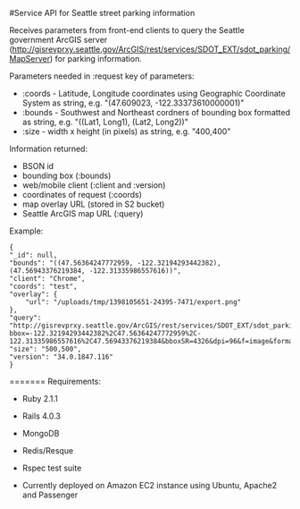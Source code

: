 #Service API for Seattle street parking information

Receives parameters from front-end clients to query the Seattle government ArcGIS server (http://gisrevprxy.seattle.gov/ArcGIS/rest/services/SDOT_EXT/sdot_parking/MapServer) for parking information.

Parameters needed in :request key of parameters:

* :coords - Latitude, Longitude coordinates using Geographic Coordinate System as string, e.g. "(47.609023, -122.33373610000001)"
* :bounds - Southwest and Northeast cordners of bounding box formatted as string, e.g. "((Lat1, Long1), (Lat2, Long2))"
* :size - width x height (in pixels) as string, e.g. "400,400"

Information returned:
* BSON id
* bounding box (:bounds)
* web/mobile client (:client and :version)
* coordinates of request (:coords)
* map overlay URL (stored in S2 bucket)
* Seattle ArcGIS map URL (:query)

Example:

    {
    "_id": null,
    "bounds": "((47.56364247772959, -122.32194293442382), (47.56943376219384, -122.31335986557616))",
    "client": "Chrome",
    "coords": "test",
    "overlay": {
        "url": "/uploads/tmp/1398105651-24395-7471/export.png"
    },
    "query": "http://gisrevprxy.seattle.gov/ArcGIS/rest/services/SDOT_EXT/sdot_parking/MapServer/export?bbox=-122.32194293442382%2C47.56364247772959%2C-122.31335986557616%2C47.56943376219384&bboxSR=4326&dpi=96&f=image&format=png8&imageSR=2926&layers=show%3A7%2C6%2C8%2C9&size=500%2C500&transparent=true",
    "size": "500,500",
    "version": "34.0.1847.116"
    }

=======
Requirements:
* Ruby 2.1.1

* Rails 4.0.3

* MongoDB

* Redis/Resque

* Rspec test suite

* Currently deployed on Amazon EC2 instance using Ubuntu, Apache2 and Passenger


